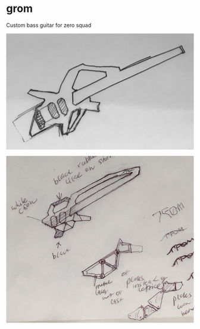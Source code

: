 # grom
Custom bass guitar for zero squad

![concept](./design/main-concept.png)

![concept](./design/concept01.png)
